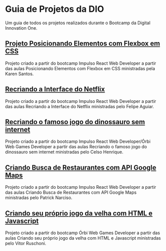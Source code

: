 # Guia de Projetos da DIO

Um guia de todos os projetos realizados durante o Bootcamp da Digital Innovation One.


## [Projeto Posicionando Elementos com Flexbox em CSS](https://github.com/iaarkz/projeto-dio-css-flexbox)

Projeto criado a partir do bootcamp Impulso React Web Developer a partir das aulas Posicionando Elementos com Flexbox em CSS ministradas pela Karen Santos.


## [Recriando a Interface do Netflix](https://github.com/iaarkz/recriando-interface-netflix)

Projeto criado a partir do bootcamp Impulso React Web Developer a partir das aulas Recriando a Interface do Netflix ministradas pelo Felipe Aguiar.


## [Recriando o famoso jogo do dinossauro sem internet](https://github.com/iaarkz/dio-dino-game)

Projeto criado a partir do bootcamp Impulso React Web Developer/Órbi Web Games Developer a partir das aulas Recriando o famoso jogo do dinossauro sem internet ministradas pelo Celso Henrique.

## [Criando Busca de Restaurantes com API Google Maps](https://github.com/iaarkz/pesquisa-restaurantes)

Projeto criado a partir do bootcamp Impulso React Web Developer a partir das aulas Criando Busca de Restaurantes com API Google Maps ministradas pelo Patrick Narciso.

## [Criando seu próprio jogo da velha com HTML e Javascript](https://github.com/iaarkz/jogo-da-velha-dio)

Projeto criado a partir do bootcamp Órbi Web Games Developer a partir das aulas Criando seu próprio jogo da velha com HTML e Javascript ministradas pelo Vitor Ruschoni.
